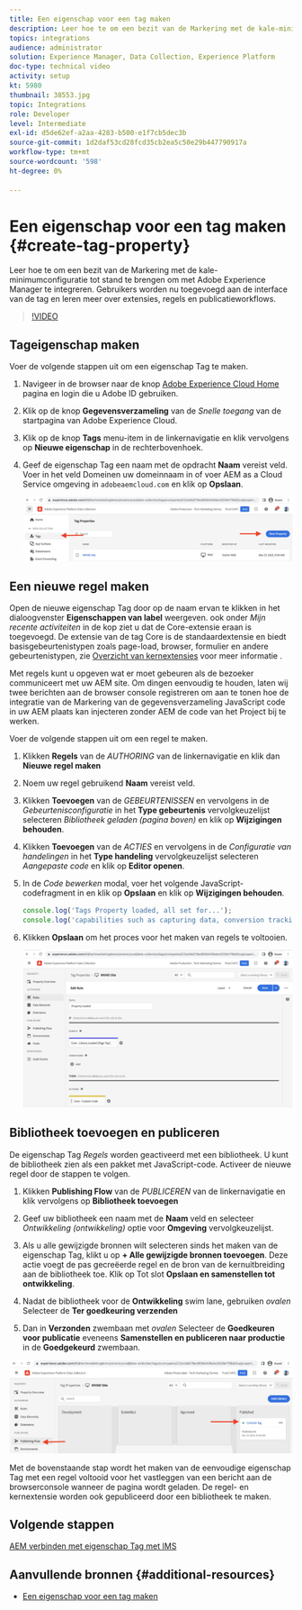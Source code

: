 ```yaml
---
title: Een eigenschap voor een tag maken
description: Leer hoe te om een bezit van de Markering met de kale-minimumconfiguratie tot stand te brengen om met AEM te integreren. Gebruikers worden nu toegevoegd aan de interface van de tag en leren meer over extensies, regels en publicatieworkflows.
topics: integrations
audience: administrator
solution: Experience Manager, Data Collection, Experience Platform
doc-type: technical video
activity: setup
kt: 5980
thumbnail: 38553.jpg
topic: Integrations
role: Developer
level: Intermediate
exl-id: d5de62ef-a2aa-4283-b500-e1f7cb5dec3b
source-git-commit: 1d2daf53cd28fcd35cb2ea5c50e29b447790917a
workflow-type: tm+mt
source-wordcount: '598'
ht-degree: 0%

---
```


# Een eigenschap voor een tag maken {#create-tag-property}

Leer hoe te om een bezit van de Markering met de kale-minimumconfiguratie tot stand te brengen om met Adobe Experience Manager te integreren. Gebruikers worden nu toegevoegd aan de interface van de tag en leren meer over extensies, regels en publicatieworkflows.

>[!VIDEO](https://video.tv.adobe.com/v/38553?quality=12&learn=on)

## Tageigenschap maken

Voer de volgende stappen uit om een eigenschap Tag te maken.

1. Navigeer in de browser naar de knop [Adobe Experience Cloud Home](https://experience.adobe.com/) pagina en login die u Adobe ID gebruiken.

1. Klik op de knop **Gegevensverzameling** van de _Snelle toegang_ van de startpagina van Adobe Experience Cloud.

1. Klik op de knop **Tags** menu-item in de linkernavigatie en klik vervolgens op **Nieuwe eigenschap** in de rechterbovenhoek.

1. Geef de eigenschap Tag een naam met de opdracht **Naam** vereist veld. Voer in het veld Domeinen uw domeinnaam in of voer AEM as a Cloud Service omgeving in `adobeaemcloud.com` en klik op **Opslaan**.

   ![Eigenschappen van label](assets/tag-properties.png)

## Een nieuwe regel maken

Open de nieuwe eigenschap Tag door op de naam ervan te klikken in het dialoogvenster **Eigenschappen van label** weergeven. ook onder _Mijn recente activiteiten_ in de kop ziet u dat de Core-extensie eraan is toegevoegd. De extensie van de tag Core is de standaardextensie en biedt basisgebeurtenistypen zoals page-load, browser, formulier en andere gebeurtenistypen, zie [Overzicht van kernextensies](https://experienceleague.adobe.com/docs/experience-platform/tags/extensions/client/core/overview.html) voor meer informatie .

Met regels kunt u opgeven wat er moet gebeuren als de bezoeker communiceert met uw AEM site. Om dingen eenvoudig te houden, laten wij twee berichten aan de browser console registreren om aan te tonen hoe de integratie van de Markering van de gegevensverzameling JavaScript code in uw AEM plaats kan injecteren zonder AEM de code van het Project bij te werken.

Voer de volgende stappen uit om een regel te maken.

1. Klikken **Regels** van de _AUTHORING_ van de linkernavigatie en klik dan **Nieuwe regel maken**

1. Noem uw regel gebruikend **Naam** vereist veld.

1. Klikken **Toevoegen** van de _GEBEURTENISSEN_ en vervolgens in de _Gebeurtenisconfiguratie_ in het **Type gebeurtenis** vervolgkeuzelijst selecteren _Bibliotheek geladen (pagina boven)_ en klik op **Wijzigingen behouden**.

1. Klikken **Toevoegen** van de _ACTIES_ en vervolgens in de _Configuratie van handelingen_ in het **Type handeling** vervolgkeuzelijst selecteren _Aangepaste code_ en klik op **Editor openen**.

1. In de _Code bewerken_ modal, voer het volgende JavaScript-codefragment in en klik op **Opslaan** en klik op **Wijzigingen behouden**.

   ```javascript
   console.log('Tags Property loaded, all set for...');
   console.log('capabilities such as capturing data, conversion tracking and delivering unique and personalized experiences');
   ```

1. Klikken **Opslaan** om het proces voor het maken van regels te voltooien.

   ![Nieuwe regel](assets/new-rule.png)

## Bibliotheek toevoegen en publiceren

De eigenschap Tag _Regels_ worden geactiveerd met een bibliotheek. U kunt de bibliotheek zien als een pakket met JavaScript-code. Activeer de nieuwe regel door de stappen te volgen.

1. Klikken **Publishing Flow** van de _PUBLICEREN_ van de linkernavigatie en klik vervolgens op **Bibliotheek toevoegen**

1. Geef uw bibliotheek een naam met de **Naam** veld en selecteer _Ontwikkeling (ontwikkeling)_ optie voor **Omgeving** vervolgkeuzelijst.

1. Als u alle gewijzigde bronnen wilt selecteren sinds het maken van de eigenschap Tag, klikt u op **+ Alle gewijzigde bronnen toevoegen**. Deze actie voegt de pas gecreëerde regel en de bron van de kernuitbreiding aan de bibliotheek toe. Klik op Tot slot **Opslaan en samenstellen tot ontwikkeling**.

1. Nadat de bibliotheek voor de **Ontwikkeling** swim lane, gebruiken _ovalen_ Selecteer de **Ter goedkeuring verzenden**

1. Dan in **Verzonden** zwembaan met _ovalen_ Selecteer de **Goedkeuren voor publicatie** eveneens **Samenstellen en publiceren naar productie** in de **Goedgekeurd** zwembaan.

![Gepubliceerde bibliotheek](assets/published-library.png)


Met de bovenstaande stap wordt het maken van de eenvoudige eigenschap Tag met een regel voltooid voor het vastleggen van een bericht aan de browserconsole wanneer de pagina wordt geladen. De regel- en kernextensie worden ook gepubliceerd door een bibliotheek te maken.

## Volgende stappen

[AEM verbinden met eigenschap Tag met IMS](connect-aem-tag-property-using-ims.md)


## Aanvullende bronnen {#additional-resources}

* [Een eigenschap voor een tag maken](https://experienceleague.adobe.com/docs/platform-learn/implement-in-websites/configure-tags/create-a-property.html)
